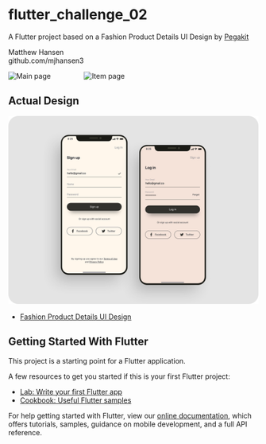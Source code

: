 # flutter_challenge_02

A Flutter project based on a Fashion Product Details UI Design by [Pegakit](https://dribbble.com/Pegakit)

Matthew Hansen  
github.com/mjhansen3

<img src="https://github.com/mjhansen3/flutter_challenge_01/blob/master/screenshots/home.png" width="250" height="450" alt="Main page"> &nbsp;&nbsp;&nbsp;&nbsp;&nbsp;&nbsp;&nbsp;&nbsp;&nbsp;&nbsp;&nbsp;&nbsp;&nbsp;&nbsp;&nbsp; <img src="https://github.com/mjhansen3/flutter_challenge_01/blob/master/screenshots/cart.png" width="250" height="450" alt="Item page">

## Actual Design

![Design Image](https://github.com/mjhansen3/flutter_challenge_01/blob/master/screenshots/actual_image.png)
- [Fashion Product Details UI Design](https://dribbble.com/shots/6973028-Fashion-Product-Details-UI-Design)

## Getting Started With Flutter

This project is a starting point for a Flutter application.

A few resources to get you started if this is your first Flutter project:

- [Lab: Write your first Flutter app](https://flutter.dev/docs/get-started/codelab)
- [Cookbook: Useful Flutter samples](https://flutter.dev/docs/cookbook)

For help getting started with Flutter, view our
[online documentation](https://flutter.dev/docs), which offers tutorials,
samples, guidance on mobile development, and a full API reference.

